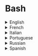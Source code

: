 # Bash

<details>
  <summary>English</summary>
  
  ### Materials
- [Bash Introduction How-To](http://tldp.org/HOWTO/Bash-Prog-Intro-HOWTO.html)
- [Advanced Bash-Scripting Guide](https://www.tldp.org/LDP/abs/html/)
- [Wikibooks](https://en.wikibooks.org/wiki/Bash_Shell_Scripting)
- [Bash by Example](http://matt.might.net/articles/bash-by-example/)
- [Understanding Bash](https://www.linuxjournal.com/content/understanding-bash-elements-programming)
- [Wikipedia](https://en.wikipedia.org/wiki/Bash_(Unix_shell))
- [Bash Cheat Sheet](https://devhints.io/bash)
- [Shell Scripting Tutorial](https://www.shellscript.sh/)
- [Bash Intro](https://en.wikiversity.org/wiki/Bash_programming/Introduction)
- [Quick Bash Guide](https://www.panix.com/~elflord/unix/bash-tute.html)
- [Awesome Bash](https://github.com/awesome-lists/awesome-bash)
- [Terminals are Sexy](https://terminalsare.sexy/)
- [Awesome Shell](https://github.com/alebcay/awesome-shell)
- [Bash Tutorial](https://linuxconfig.org/bash-scripting-tutorial)
- [Learn Shell](https://www.learnshell.org/)
- [Bash Beginners](https://help.ubuntu.com/community/Beginners/BashScripting)
- [Ryans Tutorials](https://ryanstutorials.net/bash-scripting-tutorial/)
- [Learn X in Y minutes](https://learnxinyminutes.com/docs/bash/)
- [Bash Pitfalls](https://mywiki.wooledge.org/BashPitfalls)
- [Basics of Bash](https://clubmate.fi/basics-of-bash-programming-aka-shell-scripting/)
- [Reddit](https://www.reddit.com/r/bash/)
- [Basic Bash Programming](https://www.uio.no/studier/emner/matnat/ifi/INF3331/h11/bash.pdf)
- [Bash Scripting for Beginning System Administrators](https://www.ibm.com/developerworks/aix/library/au-getstartedbash/index.html)
- [Bash Overview](https://www.cs.cmu.edu/~15131/f17/topics/bash/)
- [Cheat.sh](https://cheat.sh/)
- [Chapter 5 Bash](https://bookdown.org/sean/the-unix-workbench/bash-programming.html)
- [Bash Reference Manual](https://tiswww.case.edu/php/chet/bash/bashref.html)
- [Bash Guide](https://www.tldp.org/LDP/Bash-Beginners-Guide/Bash-Beginners-Guide.pdf)
- [Bash Cheat Sheet](https://learncodethehardway.org/unix/bash_cheat_sheet.pdf)
- [Bash Cookbook](http://index-of.co.uk/Linux/Linux%20Bash%20Programming%20CookBook.pdf)
- [Shell Scripting Cookbook](https://gutl.jovenclub.cu/wp-content/uploads/2013/10/Linux.Shell_.Scripting.Cookbook.pdf)
- [Bash Cheat Sheet](https://github.com/LeCoupa/awesome-cheatsheets/blob/master/languages/bash.sh)
- [Advanced Bash Scripting](https://www.cv.nrao.edu/~jmalone/talks/bash.pdf)
- [Bash Great Reference](https://ss64.com/bash/)
- [Getting Started with Bash](http://www.hypexr.org/bash_tutorial.php)
- [Bash Advanced Topics](https://storm.cis.fordham.edu/~zhang/cs3130/slides/ShellAdvanced.pdf)
- [Basic Shell Scripting](http://www.hpc.lsu.edu/training/weekly-materials/2016-Fall/HPC_Shell_Scripting_Fall2016.pdf)
- [Run Bash Online](https://rextester.com/l/bash)
- [Bash Shell Programming in Linux](https://arachnoid.com/linux/shell_programming.html)
- [101 Bash Commands and Tips for Beginners to Experts](https://dev.to/awwsmm/101-bash-commands-and-tips-for-beginners-to-experts-30je)
- [Derek Banas Tutorial](https://www.youtube.com/watch?v=hwrnmQumtPw)
- [Traversy Media Crash Course](https://www.youtube.com/watch?v=v-F3YLd6oMw)
- [Beginners Guide](https://www.youtube.com/watch?v=oxuRxtrO2Ag)
- [TutorialLinux](https://www.youtube.com/watch?v=xtS2NiABf54&amp;list=PLtK75qxsQaMIlFCcFZpTBLnaCJ0I0uiaY)
- [Bash Basics](https://www.youtube.com/watch?v=QGvvJO5UIs4&amp;list=PL2284887FAE36E6D8)
- [Naresh Technologies](https://www.youtube.com/watch?v=_OHi608AbeA&amp;list=PLVlQHNRLflP8WncRgkwFqTOzRf_GSgl00)
</details>

<details>
  <summary>French</summary>
  
  ### Materials
- [Programmation en Bash](http://www.iro.umontreal.ca/~lesagee/bash.html)
- [Wikibook Bash](https://fr.wikibooks.org/wiki/Programmation_Bash/Scripts)
- [Programmation Bash](https://upload.wikimedia.org/wikipedia/commons/1/1a/Programmation_Bash-fr.pdf)
- [OpenClassRooms](https://openclassrooms.com/fr/courses/43538-reprenez-le-controle-a-laide-de-linux/42867-introduction-aux-scripts-shell)
- [Introduction à la programmation en Bash](http://aral.iut-rodez.fr/fr/sanchis/enseignement/bash/)
- [Shells de Linux](http://hautrive.free.fr/linux/page-shell-linux.html)
</details>

<details>
  <summary>Italian</summary>
  
  ### Materials
- [Programmazione della Shell Bash](http://www.aquilante.net/doc/bash_programming.pdf)
- [Corso Linux](http://www.itiseuganeo.it/materiale/mate/script2.pdf)
- [Guida Avanzata di Scripting Bash](https://www.dmi.unict.it/diraimondo/web/wp-content/uploads/classes/so/mirror-stuff/abs-guide.pdf)
- [La Shell di Unix](http://www.di.unipi.it/~cardillo/labso/files/note-shell/bash-02-I-scripting.pdf)
- [Guida Avanzata](http://www.pluto.it/files/ildp/guide/abs/index.html)
- [Programmazione Bash](https://homes.di.unimi.it/piuri/pages/didattica/SO/mat/3-scripting.pdf)
- [La Programmazione di Shell](http://profs.sci.univr.it/~bombieri/LESO0809/pdf/4-ProgrammazioneShell.pdf)
- [Programmazione della Shell](https://www.edatlas.it/scarica/informatica/info_reti_sistemi/Inserto1/Linux5.pdf)
</details>

<details>
  <summary>Portuguese</summary>
  
  ### Materials
- [Programação em Bash](http://www.di.ubi.pt/~operativos/praticos/pdf/3-bash.pdf)
- [Shell Básico](https://e-tinet.com/linux/programacao-shell-script/)
- [Programação do Shell](http://www.dsc.ufcg.edu.br/~jacques/cursos/progsh/progshell.htm)
- [Programação com Shell Script](https://www.vivaolinux.com.br/artigo/Programacao-com-Shell-Script)
- [Curso de Shell](http://rberaldo.com.br/curso-de-shell-script-modulo-1-scripts-shell-estruturas/)
- [Shell Script do Zero](http://metamorphoselinux.net/Shell_Script_do_Zero.pdf)
- [Programando em Shell](http://www.devin.com.br/shell_script/)
- [Linux Shell Essentials](https://www.devmedia.com.br/linux-shell-essentials/20158)
- [Bash, ou como computeiros ganham tempo](http://www.inf.ufpr.br/roberto/ci064/labBash-2.html)
- [Introdução ao Shell Script](https://canaltech.com.br/linux/Introducao-ao-Shell-Script/)
</details>

<details>
  <summary>Russian</summary>
  
  ### Materials
- [Bash Cheat Sheet](https://tproger.ru/translations/bash-cheatsheet/)
- [Bash Guide](https://www.opennet.ru/docs/RUS/bash_scripting_guide/)
- [Bash](http://linuxgeeks.ru/bash-1.htm)
- [Bash Documentation](http://www.fpublisher.ru/documentation/bash_documentation)
- [Bash Conspect](http://www.ods.com.ua/koi/unix/bash-conspect.html)
- [Bash Commands](http://gahcep.github.io/blog/2012/07/28/unix-bash-shell-prompt/)
- [Bash Command List](http://najomi.org/_nix/bash)
- [Bash Guide](https://ruvds.com/doc/bash.pdf)
- [Advanced Bash-Scripting Guide](https://disnetern.ru/wp-content/uploads/2016/11/Advanced-Bash-Scripting-Guide.pdf)
- [Bash Scripts](http://mit.spbau.ru/files/bash-scripts_0.pdf)
</details>

<details>
  <summary>Spanish</summary>
  
  ### Materials
- [Programación en Bash](http://es.tldp.org/COMO-INSFLUG/COMOs/Bash-Prog-Intro-COMO/Bash-Prog-Intro-COMO.html#toc2)
- [Programando en Bash](https://blog.desdelinux.net/programando-en-bash-parte-1/)
- [Linux y Bash](http://www.aprendeaprogramar.com/course/view.php?id=10)
- [Programación Shell](https://www.freeshell.de/~rasoda/programacion/guia-shell.pdf)
- [Programación con Bash](http://thales.cica.es/rd/glinex/practicas-glinex05/manuales/bash/practica.pdf)
- [Programación de Shell Scripts](https://www.fceia.unr.edu.ar/~diegob/so/presenta/02-ShellScripts.pdf)
- [Programación Shell-Script](http://persoal.citius.usc.es/tf.pena/ASR/Tema_2html/node20.html)
</details>